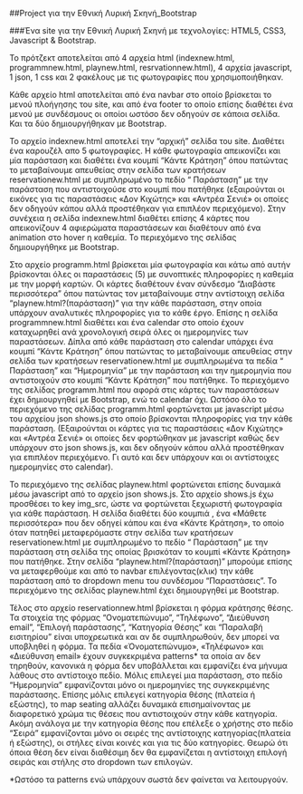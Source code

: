 ##Project για την Εθνική Λυρική Σκηνή_Bootstrap

###Ένα site για την Εθνική Λυρική Σκηνή με τεχνολογίες: HTML5, CSS3, Javascript & Bootstrap.

Το πρότζεκτ αποτελείται από 4 αρχεία html (indexnew.html, programmnew.html, playnew.html, resrvationnew.html), 4 αρχεία javascript, 1 json, 1 css και 2 φακέλους με τις φωτογραφίες που χρησιμοποιήθηκαν.

Κάθε αρχείο html αποτελείται από ένα navbar στο οποίο βρίσκεται το μενού πλοήγησης του site, και από ένα footer το οποίο επίσης διαθέτει ένα μενού με συνδέσμους οι οποίοι ωστόσο δεν οδηγούν σε κάποια σελίδα. Και τα δύο δημιουργήθηκαν με Bootstrap.

Το αρχείο indexnew.html αποτελεί την “αρχική” σελίδα του site. Διαθέτει ένα καρουζέλ απο 5 φωτογραφίες. Η κάθε φωτογραφία απεικονίζει και μία παράσταση και διαθέτει ένα κουμπί “Κάντε Kράτηση” όπου πατώντας το μεταβαίνουμε απευθείας στην σελίδα των κρατήσεων reservationew.html με συμπληρωμένο το πεδίο “ Παράσταση” με την παράσταση που αντιστοιχούσε στο κουμπί που πατήθηκε (εξαιρούνται οι εικόνες για τις παραστάσεις «Δον Κιχώτης» και «Αντρέα Σενιέ» οι οποίες δεν οδηγούν κάπου αλλά προστέθηκαν για επιπλέον περιεχόμενο). Στην συνέχεια η σελίδα indexnew.html διαθέτει επίσης 4 κάρτες που απεικονίζουν 4 αφιερώματα παραστάσεων και διαθέτουν από ένα animation στο hover η καθεμία. Το περιεχόμενο της σελίδας δημιουργήθηκε με Bootstrap.

Στο αρχείο programm.html βρίσκεται μία φωτογραφία και κάτω από αυτήν βρίσκονται όλες οι παραστάσεις (5) με συνοπτικές πληροφορίες η καθεμία με την μορφή καρτών. Οι κάρτες διαθέτουν έναν σύνδεσμο “Διαβάστε περισσότερα” όπου πατώντας τον μεταβαίνουμε στην αντίστοιχη σελίδα “playnew.html?(παράσταση)” για την κάθε παράσταση, στην οποία υπάρχουν αναλυτικές πληροφορίες για τo κάθε έργο. Επίσης η σελίδα programmnew.html διαθέτει και ένα calendar στο οποίο έχουν καταχωρηθεί ανά χρονολογική σειρά όλες οι ημερομηνίες των παραστάσεων. Δίπλα από κάθε παράσταση στο calendar υπάρχει ένα κουμπί “Κάντε Κράτηση” όπου πατώντας το μεταβαίνουμε απευθείας στην σελίδα των κρατήσεων reservationew.html με συμπληρωμένα τα πεδία “ Παράσταση” και “Ημερομηνία” με την παράσταση και την ημερομηνία που αντιστοιχούν στο κουμπί “Κάντε Κράτηση” που πατήθηκε. Το περιεχόμενο της σελίδας programm.html που αφορά στις κάρτες των παραστάσεων έχει δημιουργηθεί με Bootstrap, ενώ το calendar όχι. Ωστόσο όλο το περιεχόμενο της σελίδας programm.html φορτώνεται με javascript μέσω του αρχείου json shows.js στο οποίο βρίσκονται πληροφορίες για την κάθε παράσταση. (Εξαιρούνται οι κάρτες για τις παραστάσεις «Δον Κιχώτης» και «Αντρέα Σενιέ» οι οποίες δεν φορτώθηκαν με javascript καθώς δεν υπάρχουν στο json shows.js, και δεν οδηγούν κάπου αλλά προστέθηκαν για επιπλέον περιεχόμενο. Γι αυτό και δεν υπάρχουν και οι αντίστοιχες ημερομηνίες στο calendar).

Το περιεχόμενο της σελίδας playnew.html φορτώνεται επίσης δυναμικά μέσω javascript από το αρχείο json shows.js. Στο αρχείο shows.js έχω προσθέσει το key img_src, ώστε να φορτώνεται ξεχωριστή φωτογραφία για κάθε παράσταση. Η σελίδα διαθέτει δύο κουμπιά , ένα «Μάθετε περισσότερα» που δεν οδηγεί κάπου και ένα «Κάντε Κράτηση», το οποίο όταν πατηθεί μεταφερόμαστε στην σελίδα των κρατήσεων reservationew.html με συμπληρωμένο το πεδίο “ Παράσταση” με την παράσταση στη σελίδα της οποίας βρισκόταν το κουμπί «Κάντε Κράτηση» που πατήθηκε. Στην σελίδα “playnew.html?(παράσταση)” μπορούμε επίσης να μεταφερθούμε και από το navbar επιλέγοντας(κλικ) την κάθε παράσταση από το dropdown menu του συνδέσμου “Παραστάσεις”. Το περιεχόμενο της σελίδας playnew.html έχει δημιουργηθεί με Bootstrap.

Τέλος στο αρχείο reservationnew.html βρίσκεται η φόρμα κράτησης θέσης. Τα στοιχεία της φόρμας “Ονοματεπώνυμο”, “Τηλέφωνο”, “Διεύθυνση email”, “Επιλογή παράστασης”, “Κατηγορία Θέσης” και “Παραλαβή εισιτηρίου” είναι υποχρεωτικά και αν δε συμπληρωθούν, δεν μπορεί να υποβληθεί η φόρμα. Τα πεδία «Όνοματεπώνυμο», «Τηλέφωνο» και «Διεύθυνση email» έχουν συγκεκριμένα patterns* τα οποία αν δεν τηρηθούν, κανονικά η φόρμα δεν υποβάλλεται και εμφανίζει ένα μήνυμα λάθους στο αντίστοιχο πεδίο. Μόλις επιλεγεί μια παράσταση, στο πεδίο “Ημερομηνία” εμφανίζονται μόνο οι ημερομηνίες της συγκεκριμένης παράστασης. Επίσης μόλις επιλεγεί κατηγορία θέσης (πλατεία ή εξώστης), το map seating αλλάζει δυναμικά επισημαίνοντας με διαφορετικό χρώμα τις θέσεις που αντιστοιχούν στην κάθε κατηγορία. Ακόμη ανάλογα με την κατηγορία θέσης που επέλεξε ο χρήστης στο πεδίο “Σειρά” εμφανίζονται μόνο οι σειρές της αντίστοιχης κατηγορίας(πλατεία ή εξώστης), οι στήλες είναι κοινές και για τις δύο κατηγορίες. Θεωρώ ότι όποια θέση δεν είναι διαθέσιμη δεν θα εμφανίζεται η αντίστοιχη επιλογή σειράς και στήλης στο dropdown των επιλογών.


*Ωστόσο τα patterns ενώ υπάρχουν σωστά δεν φαίνεται να λειτουργούν.
